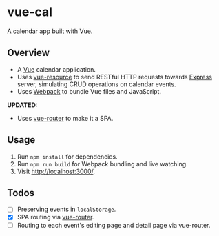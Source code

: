 # vue-cal

A calendar app built with Vue.

## Overview

* A [Vue](http://vuejs.org/) calendar application.
* Uses [vue-resource](https://github.com/vuejs/vue-resource) to send RESTful HTTP requests towards [Express](http://expressjs.com/) server, simulating CRUD operations on calendar events.
* Uses [Webpack](https://webpack.github.io/) to bundle Vue files and JavaScript.

**UPDATED:**

* Uses [vue-router](https://github.com/vuejs/vue-router) to make it a SPA.

## Usage

1. Run `npm install` for dependencies.
2. Run `npm run build` for Webpack bundling and live watching.
3. Visit [http://localhost:3000/](http://localhost:3000/).

## Todos

- [ ] Preserving events in `localStorage`.
- [x] SPA routing via [vue-router](https://github.com/vuejs/vue-router).
- [ ] Routing to each event's editing page and detail page via vue-router.